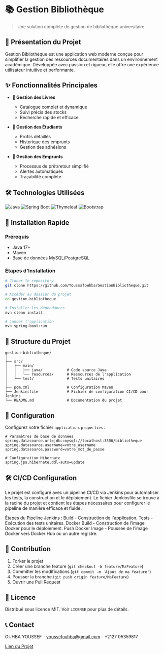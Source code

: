 # 📚 Gestion Bibliothèque
> Une solution complète de gestion de bibliothèque universitaire

## 🌟 Présentation du Projet

Gestion Bibliothèque est une application web moderne conçue pour simplifier la gestion des ressources documentaires dans un environnement académique. Développée avec passion et rigueur, elle offre une expérience utilisateur intuitive et performante.

## ✨ Fonctionnalités Principales

- **📖 Gestion des Livres**
  - Catalogue complet et dynamique
  - Suivi précis des stocks
  - Recherche rapide et efficace

- **👥 Gestion des Étudiants**
  - Profils détaillés
  - Historique des emprunts
  - Gestion des adhésions

- **🔄 Gestion des Emprunts**
  - Processus de prêt/retour simplifié
  - Alertes automatiques
  - Traçabilité complète

## 🛠 Technologies Utilisées

![Java](https://img.shields.io/badge/Java-ED8B00?style=for-the-badge&logo=java&logoColor=white)
![Spring Boot](https://img.shields.io/badge/Spring_Boot-6DB33F?style=for-the-badge&logo=spring-boot&logoColor=white)
![Thymeleaf](https://img.shields.io/badge/Thymeleaf-005F0F?style=for-the-badge&logo=thymeleaf&logoColor=white)
![Bootstrap](https://img.shields.io/badge/Bootstrap-563D7C?style=for-the-badge&logo=bootstrap&logoColor=white)

## 🚀 Installation Rapide

### Prérequis
- Java 17+
- Maven
- Base de données MySQL/PostgreSQL

### Étapes d'Installation

```bash
# Cloner le repository
git clone https://github.com/Youssafouhba/GestionBibliotheque.git

# Accéder au dossier du projet
cd gestion-bibliotheque

# Installer les dépendances
mvn clean install

# Lancer l'application
mvn spring-boot:run
```

## 📂 Structure du Projet

```
gestion-bibliotheque/
│
├── src/
│   ├── main/
│   │   ├── java/           # Code source Java
│   │   └── resources/      # Ressources de l'application
│   └── test/               # Tests unitaires
│
├── pom.xml                 # Configuration Maven
├── Jenkinsfile             # Fichier de configuration CI/CD pour Jenkins
└── README.md               # Documentation du projet
```

## 🔐 Configuration

Configurez votre fichier `application.properties` :

```properties
# Paramètres de base de données
spring.datasource.url=jdbc:mysql://localhost:3306/bibliotheque
spring.datasource.username=votre_username
spring.datasource.password=votre_mot_de_passe

# Configuration Hibernate
spring.jpa.hibernate.ddl-auto=update
```
## 🛠 CI/CD Configuration
Le projet est configuré avec un pipeline CI/CD via Jenkins pour automatiser les tests, la construction et le déploiement. Le fichier Jenkinsfile se trouve à la racine du projet et contient les étapes nécessaires pour configurer le pipeline de manière efficace et fluide.

Étapes du Pipeline Jenkins :
Build - Construction de l'application.
Tests - Exécution des tests unitaires.
Docker Build - Construction de l'image Docker pour le déploiement.
Push Docker Image - Poussée de l'image Docker vers Docker Hub ou un autre registre.

## 🤝 Contribution

1. Forker le projet
2. Créer une branche feature (`git checkout -b feature/MaFeature`)
3. Committer les modifications (`git commit -m 'Ajout de ma feature'`)
4. Pousser la branche (`git push origin feature/MaFeature`)
5. Ouvrir une Pull Request

## 📜 Licence

Distribué sous licence MIT. Voir `LICENSE` pour plus de détails.

## 📞 Contact

OUHBA YOUSSEF - youssefouhba@gmail.com - +2127 05359817

[Lien du Projet](https://github.com/Youssafouhba/GestionBibliotheque.git)

